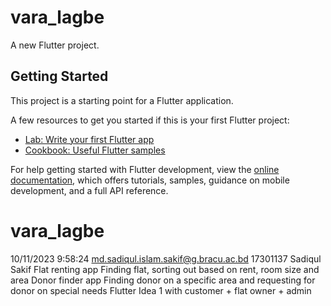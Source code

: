 # vara_lagbe

A new Flutter project.

## Getting Started

This project is a starting point for a Flutter application.

A few resources to get you started if this is your first Flutter project:

- [Lab: Write your first Flutter app](https://docs.flutter.dev/get-started/codelab)
- [Cookbook: Useful Flutter samples](https://docs.flutter.dev/cookbook)

For help getting started with Flutter development, view the
[online documentation](https://docs.flutter.dev/), which offers tutorials,
samples, guidance on mobile development, and a full API reference.
# vara_lagbe

10/11/2023 9:58:24	md.sadiqul.islam.sakif@g.bracu.ac.bd	17301137	Sadiqul Sakif 	Flat renting app	Finding flat, sorting out based on rent, room size and area	Donor finder app 	Finding donor on a specific area and requesting for donor on special needs	Flutter	Idea 1 with customer + flat owner + admin					
